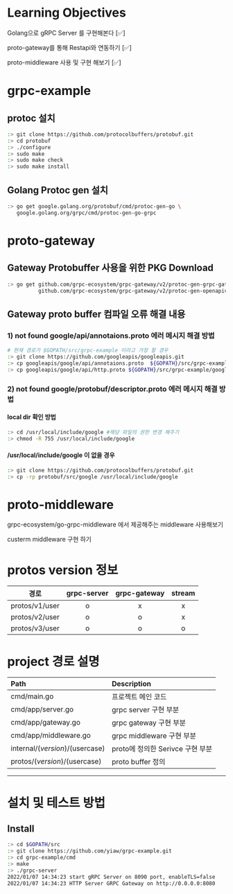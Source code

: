 Learning Objectives
===================
Golang으로 gRPC Server 를 구현해본다 [:white_check_mark:]

proto-gateway를 통해 Restapi와 연동하기 [:white_check_mark:]

proto-middleware 사용 및 구현 해보기 [:white_check_mark:]

# grpc-example 
## protoc 설치 
~~~bash
:> git clone https://github.com/protocolbuffers/protobuf.git  
:> cd protobuf
:> ./configure
:> sudo make 
:> sudo make check
:> sudo make install
~~~

## Golang Protoc gen 설치 
~~~bash
:> go get google.golang.org/protobuf/cmd/protoc-gen-go \
   google.golang.org/grpc/cmd/protoc-gen-go-grpc
~~~

# proto-gateway

## Gateway Protobuffer 사용을 위한 PKG Download
~~~bash
:> go get github.com/grpc-ecosystem/grpc-gateway/v2/protoc-gen-grpc-gateway \
          github.com/grpc-ecosystem/grpc-gateway/v2/protoc-gen-openapiv2
~~~

## Gateway proto buffer 컴파일 오류 해결 내용
### 1) not found google/api/annotaions.proto 에러 메시지 해결 방법
~~~bash
# 현재 경로가 $GOPATH/src/grpc-example 이라고 가정 할 경우
:> git clone https://github.com/googleapis/googleapis.git
:> cp googleapis/google/api/annotaions.proto  ${GOPATH}/src/grpc-example/protos/google/api/annotaions.proto
:> cp googleapis/google/api/http.proto ${GOPATH}/src/grpc-example/google/api/http.proto
~~~

### 2) not found google/protobuf/descriptor.proto 에러 메시지 해결 방법 
   
#### local dir 확인 방법
~~~bash
:> cd /usr/local/include/google #해당 파일의 권한 변경 해주기
:> chmod -R 755 /usr/local/include/google
~~~

#### /usr/local/include/google 이 없을 경우 
~~~bash
:> git clone https://github.com/protocolbuffers/protobuf.git  
:> cp -rp protobuf/src/google /usr/local/include/google
~~~

# proto-middleware
grpc-ecosystem/go-grpc-middleware 에서 제공해주는 middleware 사용해보기

custerm middleware 구현 하기

# protos version 정보
|경로|grpc-server|grpc-gateway|stream|
|:---:|:---:|:---:|:---:|
|protos/v1/user|o|x|x|
|protos/v2/user |o|o|x|
|protos/v3/user |o|o|o|

# project 경로 설명
|Path|Description|
|:---|:---|
|cmd/main.go|프로젝트 메인 코드|
|cmd/app/server.go|grpc server 구현 부분|
|cmd/app/gateway.go|grpc gateway 구현 부분|
|cmd/app/middleware.go|grpc middleware 구현 부분|
|internal/$(version)/$(usercase)|proto에 정의한 Serivce 구현 부분|
|protos/$(version)/$(usercase)|proto buffer 정의|

***
# 설치 및 테스트 방법
## Install 
~~~bash
:> cd $GOPATH/src
:> git clone https://github.com/yiaw/grpc-example.git
:> cd grpc-example/cmd
:> make
:> ./grpc-server
2022/01/07 14:34:23 start gRPC Server on 8090 port, enableTLS=false
2022/01/07 14:34:23 HTTP Server GRPC Gateway on http://0.0.0.0:8080
~~~
